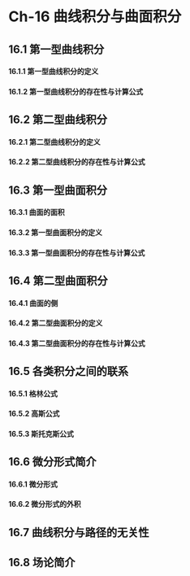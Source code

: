 # Ch-16  曲线积分与曲面积分

## 16.1  第一型曲线积分

#### 16.1.1  第一型曲线积分的定义



#### 16.1.2  第一型曲线积分的存在性与计算公式





## 16.2  第二型曲线积分

#### 16.2.1  第二型曲线积分的定义



#### 16.2.2  第二型曲线积分的存在性与计算公式





## 16.3  第一型曲面积分

#### 16.3.1  曲面的面积



#### 16.3.2  第一型曲面积分的定义



#### 16.3.3  第一型曲面积分的存在性与计算公式







## 16.4  第二型曲面积分

#### 16.4.1  曲面的侧



#### 16.4.2  第二型曲面积分的定义



#### 16.4.3  第二型曲面积分的存在性与计算公式







## 16.5  各类积分之间的联系

#### 16.5.1  格林公式



#### 16.5.2  高斯公式



#### 16.5.3  斯托克斯公式





## 16.6  微分形式简介

#### 16.6.1  微分形式



#### 16.6.2  微分形式的外积







## 16.7  曲线积分与路径的无关性







## 16.8  场论简介



